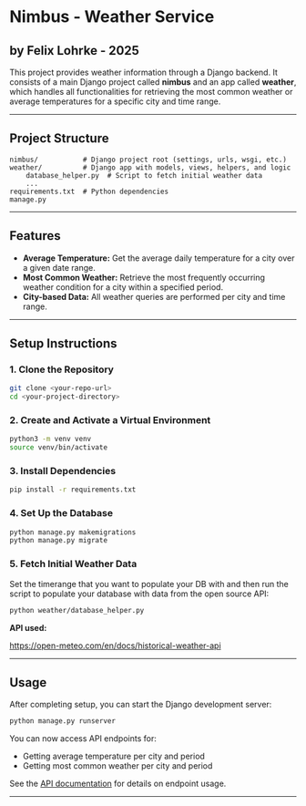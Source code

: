 # Nimbus - Weather Service
## by Felix Lohrke - 2025

This project provides weather information through a Django backend.
It consists of a main Django project called **nimbus** and an app called **weather**, which handles all functionalities 
for retrieving the most common weather or average temperatures for a specific city and time range.

---

## Project Structure

```
nimbus/           # Django project root (settings, urls, wsgi, etc.)
weather/          # Django app with models, views, helpers, and logic
    database_helper.py  # Script to fetch initial weather data
    ...
requirements.txt  # Python dependencies
manage.py
```

---

## Features

* **Average Temperature:** Get the average daily temperature for a city over a given date range.
* **Most Common Weather:** Retrieve the most frequently occurring weather condition for a city within a specified period.
* **City-based Data:** All weather queries are performed per city and time range.

---

## Setup Instructions

### 1. Clone the Repository

```sh
git clone <your-repo-url>
cd <your-project-directory>
```

### 2. Create and Activate a Virtual Environment

```sh
python3 -m venv venv
source venv/bin/activate 
```

### 3. Install Dependencies

```sh
pip install -r requirements.txt
```

### 4. Set Up the Database

```sh
python manage.py makemigrations
python manage.py migrate
```

### 5. Fetch Initial Weather Data

Set the timerange that you want to populate your DB with and then run the script to populate your database with data 
from the open source API:

```sh
python weather/database_helper.py
```

**API used:**

https://open-meteo.com/en/docs/historical-weather-api

---

## Usage

After completing setup, you can start the Django development server:

```sh
python manage.py runserver
```

You can now access API endpoints for:

* Getting average temperature per city and period
* Getting most common weather per city and period

See the [API documentation](API.md) for details on endpoint usage.

---
